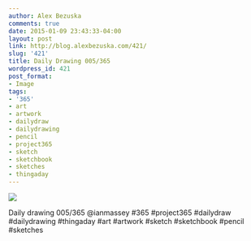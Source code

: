 ```yaml
---
author: Alex Bezuska
comments: true
date: 2015-01-09 23:43:33-04:00
layout: post
link: http://blog.alexbezuska.com/421/
slug: '421'
title: Daily Drawing 005/365
wordpress_id: 421
post_format:
- Image
tags:
- '365'
- art
- artwork
- dailydraw
- dailydrawing
- pencil
- project365
- sketch
- sketchbook
- sketches
- thingaday
---
```


![](/images/2015/01/tumblr_nhxokm1GQ81u11b0ro1_1280.jpg)

Daily drawing 005/365 @ianmassey #365 #project365 #dailydraw #dailydrawing #thingaday #art #artwork #sketch #sketchbook #pencil #sketches
